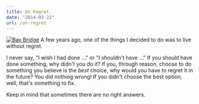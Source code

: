 ```yaml
---
title: On Regret.
date: "2014-03-22"
url: /on-regret
---
```



[![Bay Bridge](https://farm4.staticflickr.com/3826/13160702725_6b387c3e15_c.jpg)](https://www.flickr.com/photos/preetamjinka/13160702725/)
A few years ago, one of the things I decided to do was to live without regret.

I never say, "I wish I had done ..." or "I shouldn't have ..." If you should have done something, why didn't you do it? If you, through reason, choose to do something you believe is the *best* choice, why would you have to regret it in the future? You did nothing wrong! If you didn't choose the best option, well, that's something to fix.

Keep in mind that sometimes there are no right answers.

